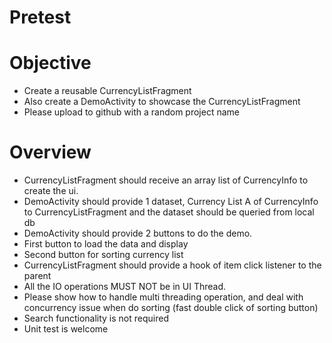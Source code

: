# Pretest
# Objective
- Create a reusable CurrencyListFragment
- Also create a DemoActivity to showcase the CurrencyListFragment
- Please upload to github with a random project name

# Overview
- CurrencyListFragment should receive an array list of CurrencyInfo to create the ui.
- DemoActivity should provide 1 dataset, Currency List A of CurrencyInfo to
CurrencyListFragment and the dataset should be queried from local db
- DemoActivity should provide 2 buttons to do the demo.
- First button to load the data and display
- Second button for sorting currency list
- CurrencyListFragment should provide a hook of item click listener to the parent
- All the IO operations MUST NOT be in UI Thread.
- Please show how to handle multi threading operation, and deal with concurrency
issue when do sorting (fast double click of sorting button)
- Search functionality is not required
- Unit test is welcome
